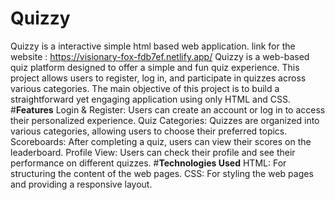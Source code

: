 # Quizzy
Quizzy  is a interactive simple html based web application. link for the website : https://visionary-fox-fdb7ef.netlify.app/
Quizzy is a web-based quiz platform designed to offer a simple and fun quiz experience. This project allows users to register, log in, and participate in quizzes across various categories. The main objective of this project is to build a straightforward yet engaging application using only HTML and CSS.
#**Features**
Login & Register: Users can create an account or log in to access their personalized experience.
Quiz Categories: Quizzes are organized into various categories, allowing users to choose their preferred topics.
Scoreboards: After completing a quiz, users can view their scores on the leaderboard.
Profile View: Users can check their profile and see their performance on different quizzes.
#**Technologies Used**
HTML: For structuring the content of the web pages.
CSS: For styling the web pages and providing a responsive layout.
